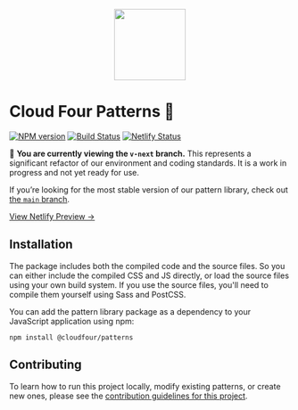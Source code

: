<p align="center"><img src="https://cloudfour.com/android-chrome-512x512.png" alt="" width="128" height="128"></p>

# Cloud Four Patterns 🚧

[![NPM version](http://img.shields.io/npm/v/@cloudfour/patterns.svg)](https://www.npmjs.org/package/@cloudfour/patterns) [![Build Status](https://github.com/cloudfour/cloudfour.com-patterns/workflows/CI/badge.svg)](https://github.com/cloudfour/cloudfour.com-patterns/actions?query=workflow%3ACI) [![Netlify Status](https://api.netlify.com/api/v1/badges/1923e350-3172-409a-9361-b04d54d1c3b4/deploy-status)](https://app.netlify.com/sites/cloudfour-patterns/deploys?filter=v-next)

🚨 **You are currently viewing the `v-next` branch.** This represents a significant refactor of our environment and coding standards. It is a work in progress and not yet ready for use.

If you’re looking for the most stable version of our pattern library, check out [the `main` branch](https://github.com/cloudfour/cloudfour.com-patterns/tree/main).

[View Netlify Preview →](https://v-next--cloudfour-patterns.netlify.app/)

## Installation

<!---
  note that this content is duplicated between readme.md and welcome.stories.mdx
  be sure to make any changes to both files!
-->

The package includes both the compiled code and the source files. So you can either include the compiled CSS and JS directly, or load the source files using your own build system. If you use the source files, you'll need to compile them yourself using Sass and PostCSS.

You can add the pattern library package as a dependency to your JavaScript application using npm:

```
npm install @cloudfour/patterns
```

## Contributing

To learn how to run this project locally, modify existing patterns, or create new ones, please see the [contribution guidelines for this project](CONTRIBUTING.md).
